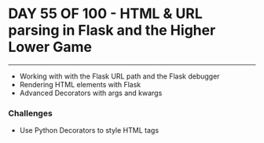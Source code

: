 #  DAY 55 OF 100 - HTML & URL parsing in Flask and the Higher Lower Game
---

- Working with with the Flask URL path and the Flask debugger
- Rendering HTML elements with Flask
- Advanced Decorators with args and kwargs 

### Challenges
- Use Python Decorators to style HTML tags

